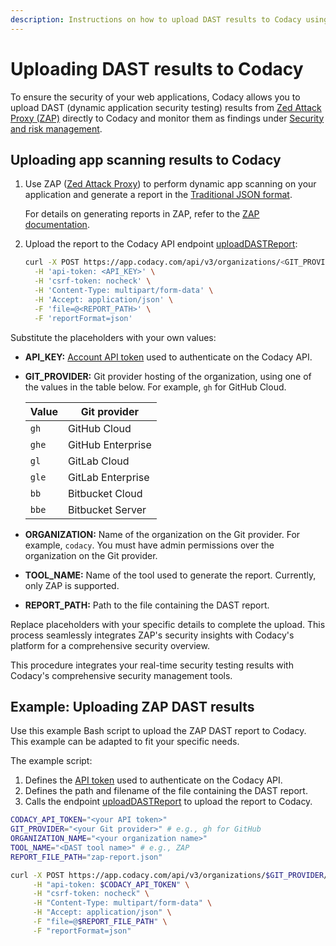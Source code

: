 ```yaml
---
description: Instructions on how to upload DAST results to Codacy using the API.
---
```


# Uploading DAST results to Codacy

To ensure the security of your web applications, Codacy allows you to upload DAST (dynamic application security testing) results from [Zed Attack Proxy (ZAP)](https://www.zaproxy.org/) directly to Codacy and monitor them as findings under [Security and risk management](../../organizations/managing-security-and-risk.md).

## Uploading app scanning results to Codacy

1.  Use ZAP ([Zed Attack Proxy](https://www.zaproxy.org/)) to perform dynamic app scanning on your application and generate a report in the [Traditional JSON format](https://www.zaproxy.org/docs/desktop/addons/report-generation/report-traditional-json/).

    For details on generating reports in ZAP, refer to the [ZAP documentation](https://www.zaproxy.org/docs/).

1.  Upload the report to the Codacy API endpoint [<span class="skip-vale">uploadDASTReport</span>](https://app.codacy.com/api/api-docs#uploaddastreport):

    <!-- TODO TAROT-2712 is `csrf-token: nocheck` required? -->
    ```bash
    curl -X POST https://app.codacy.com/api/v3/organizations/<GIT_PROVIDER>/<ORGANIZATION>/security/tools/dast/<TOOL_NAME>/reports \
      -H 'api-token: <API_KEY>' \
      -H 'csrf-token: nocheck' \
      -H 'Content-Type: multipart/form-data' \
      -H 'Accept: application/json' \
      -F 'file=@<REPORT_PATH>' \
      -F 'reportFormat=json'
    ```

Substitute the placeholders with your own values:

-   **API_KEY:** [Account API token](../api-tokens.md#account-api-tokens) used to authenticate on the Codacy API.
-   **GIT_PROVIDER:** Git provider hosting of the organization, using one of the values in the table below. For example, `gh` for GitHub Cloud.

    | Value | Git provider      |
    |-------|-------------------|
    | `gh`  | GitHub Cloud      |
    | `ghe` | GitHub Enterprise |
    | `gl`  | GitLab Cloud      |
    | `gle` | GitLab Enterprise |
    | `bb`  | Bitbucket Cloud   |
    | `bbe` | Bitbucket Server  |

-   **ORGANIZATION:** Name of the organization on the Git provider. For example, `codacy`. You must have admin permissions over the organization on the Git provider.

-   **TOOL_NAME:** Name of the tool used to generate the report. Currently, only ZAP is supported.

-   **REPORT_PATH:** Path to the file containing the DAST report.

Replace placeholders with your specific details to complete the upload. This process seamlessly integrates ZAP's security insights with Codacy's platform for a comprehensive security overview.

This procedure integrates your real-time security testing results with Codacy's comprehensive security management tools. 
 
## Example: Uploading ZAP DAST results

Use this example Bash script to upload the ZAP DAST report to Codacy. This example can be adapted to fit your specific needs.

The example script:

1.  Defines the [API token](../api-tokens.md#account-api-tokens) used to authenticate on the Codacy API.
1.  Defines the path and filename of the file containing the DAST report.
1.  Calls the endpoint [<span class="skip-vale">uploadDASTReport</span>](https://app.codacy.com/api/api-docs#uploaddastreport) to upload the report to Codacy.

<!-- TODO TAROT-2712 is `csrf-token: nocheck` required? -->
```bash
CODACY_API_TOKEN="<your API token>"
GIT_PROVIDER="<your Git provider>" # e.g., gh for GitHub
ORGANIZATION_NAME="<your organization name>"
TOOL_NAME="<DAST tool name>" # e.g., ZAP
REPORT_FILE_PATH="zap-report.json"

curl -X POST https://app.codacy.com/api/v3/organizations/$GIT_PROVIDER/$ORGANIZATION_NAME/security/tools/dast/$TOOL_NAME/reports \
     -H "api-token: $CODACY_API_TOKEN" \
     -H "csrf-token: nocheck" \
     -H "Content-Type: multipart/form-data" \
     -H "Accept: application/json" \
     -F "file=@$REPORT_FILE_PATH" \
     -F "reportFormat=json"
```
